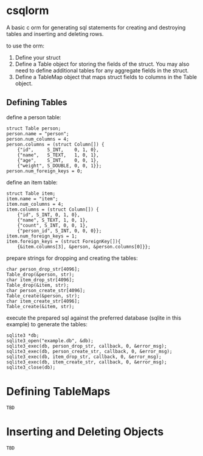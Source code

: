 # csqlorm

A basic c orm for generating sql statements for creating and destroying tables
and inserting and deleting rows.

to use the orm:
1. Define your struct
2. Define a Table object for storing the fields of the struct.  You may also
   need to define additional tables for any aggregate fields in the struct.
3. Define a TableMap object that maps struct fields to columns in the Table
   object.

## Defining Tables

define a person table:
```
struct Table person;
person.name = "person";
person.num_columns = 4;
person.columns = (struct Column[]) {
    {"id",     S_INT,    0, 1, 0},
    {"name",   S_TEXT,   1, 0, 1},
    {"age",    S_INT,    0, 0, 1},
    {"weight", S_DOUBLE, 0, 0, 1}};
person.num_foreign_keys = 0; 
```
define an item table:
```
struct Table item;
item.name = "item";
item.num_columns = 4;
item.columns = (struct Column[]) {
    {"id", S_INT, 0, 1, 0},
    {"name", S_TEXT, 1, 0, 1},
    {"count", S_INT, 0, 0, 1},
    {"person_id", S_INT, 0, 0, 0}};
item.num_foreign_keys = 1;
item.foreign_keys = (struct ForeignKey[]){
    {&item.columns[3], &person, &person.columns[0]}};
```
prepare strings for dropping and creating the tables:
```
char person_drop_str[4096];
Table_drop(&person, str);
char item_drop_str[4096];
Table_drop(&item, str);
char person_create_str[4096];
Table_create(&person, str);
char item_create_str[4096];
Table_create(&item, str);
```

execute the prepared sql against the preferred database (sqlite in this
example) to generate the tables:
```
sqlite3 *db;
sqlite3_open("example.db", &db);
sqlite3_exec(db, person_drop_str, callback, 0, &error_msg);
sqlite3_exec(db, person_create_str, callback, 0, &error_msg);
sqlite3_exec(db, item_drop_str, callback, 0, &error_msg);
sqlite3_exec(db, item_create_str, callback, 0, &error_msg);
sqlite3_close(db);
```

# Defining TableMaps
```
TBD
```


# Inserting and Deleting Objects
```
TBD
```
